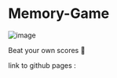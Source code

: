 # Memory-Game
![image](https://github.com/user-attachments/assets/38ad5fcb-c757-4a3a-a6cf-fcb338022209)

Beat your own scores 👀

link to github pages : 
